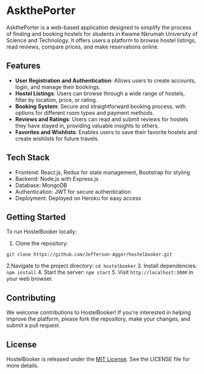 # AskthePorter

AskthePorter is a web-based application designed to simplify the process of finding and booking hostels for students in Kwame Nkrumah University of Science and Technology. It offers users a platform to browse hostel listings, read reviews, compare prices, and make reservations online.

## Features

- **User Registration and Authentication**: Allows users to create accounts, login, and manage their bookings.
- **Hostel Listings**: Users can browse through a wide range of hostels, filter by location, price, or rating.
- **Booking System**: Secure and straightforward booking process, with options for different room types and payment methods.
- **Reviews and Ratings**: Users can read and submit reviews for hostels they have stayed in, providing valuable insights to others.
- **Favorites and Wishlists**: Enables users to save their favorite hostels and create wishlists for future travels.

## Tech Stack

- Frontend: React.js, Redux for state management, Bootstrap for styling
- Backend: Node.js with Express.js
- Database: MongoDB
- Authentication: JWT for secure authentication
- Deployment: Deployed on Heroku for easy access

## Getting Started

To run HostelBooker locally:

1. Clone the repository:
```
git clone https://github.com/Jefferson-Aggor/hostelbooker.git
```
2.Navigate to the project directory: ``cd hostelbooker``
3. Install dependencies: ``npm install``
4. Start the server: ``npm start``
5. Visit `http://localhost:3000` in your web browser.

## Contributing

We welcome contributions to HostelBooker! If you're interested in helping improve the platform, please fork the repository, make your changes, and submit a pull request.

## License

HostelBooker is released under the [MIT License](LICENSE). See the LICENSE file for more details.
